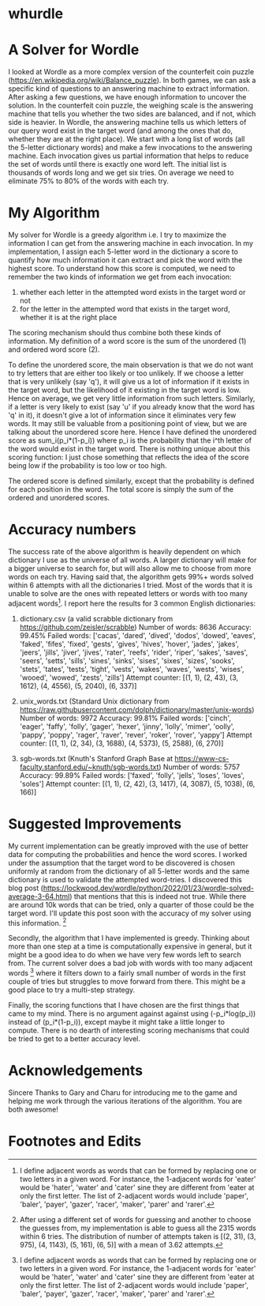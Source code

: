 # whurdle
# A Solver for Wordle

I looked at Wordle as a more complex version of the counterfeit coin puzzle (https://en.wikipedia.org/wiki/Balance_puzzle). In both games, we can ask a specific kind of questions to an answering machine to extract information. After asking a few questions, we have enough information to uncover the solution. In the counterfeit coin puzzle, the weighing scale is the answering machine that tells you whether the two sides are balanced, and if not, which side is heavier. In Wordle, the answering machine tells us which letters of our query word exist in the target word (and among the ones that do, whether they are at the right place). We start with a long list of words (all the 5-letter dictionary words) and make a few invocations to the answering machine. Each invocation gives us partial information that helps to reduce the set of words until there is exactly one word left. The initial list is thousands of words long and we get six tries. On average we need to eliminate 75% to 80% of the words with each try.

# My Algorithm

My solver for Wordle is a greedy algorithm i.e. I try to maximize the information I can get from the answering machine in each invocation. In my implementation, I assign each 5-letter word in the dictionary a score to quantify how much information it can extract and pick the word with the highest score. To understand how this score is computed, we need to remember the two kinds of information we get from each invocation:
1. whether each letter in the attempted word exists in the target word or not
2. for the letter in the attempted word that exists in the target word, whether it is at the right place

The scoring mechanism should thus combine both these kinds of information. My definition of a word score is the sum of the unordered (1) and ordered word score (2).

To define the unordered score, the main observation is that we do not want to try letters that are either too likely or too unlikely. If we choose a letter that is very unlikely (say 'q'), it will give us a lot of information if it exists in the target word, but the likelihood of it existing in the target word is low. Hence on average, we get very little information from such letters. Similarly, if a letter is very likely to exist (say 'u' if you already know that the word has 'q' in it), it doesn't give a lot of information since it eliminates very few words. It may still be valuable from a positioning point of view, but we are talking about the unordered score here. Hence I have defined the unordered score as sum_i(p_i\*(1-p_i)) where p_i is the probability that the i^th letter of the word would exist in the target word. There is nothing unique about this scoring function: I just chose something that reflects the idea of the score being low if the probability is too low or too high. 

The ordered score is defined similarly, except that the probability is defined for each position in the word. The total score is simply the sum of the ordered and unordered scores.

# Accuracy numbers

The success rate of the above algorithm is heavily dependent on which dictionary I use as the universe of all words. A larger dictionary will make for a bigger universe to search for, but will also allow me to choose from more words on each try. Having said that, the algorithm gets 99%+ words solved within 6 attempts with all the dictionaries I tried. Most of the words that it is unable to solve are the ones with repeated letters or words with too many adjacent words[^1]. I report here the results for 3 common English dictionaries:

1. dictionary.csv (a valid scrabble dictionary from https://github.com/zeisler/scrabble)
Number of words: 8636
Accuracy: 99.45%
Failed words: ['cacas', 'dared', 'dived', 'dodos', 'dowed', 'eaves', 'faked', 'fifes', 'fixed', 'gests', 'gives', 'hives', 'hover', 'jades', 'jakes', 'jeers', 'jills', 'jiver', 'jives', 'rater', 'reefs', 'rider', 'riper', 'sakes', 'saves', 'seers', 'setts', 'sills', 'sines', 'sinks', 'sises', 'sixes', 'sizes', 'sooks', 'stets', 'tates', 'tests', 'tight', 'vests', 'wakes', 'waves', 'wests', 'wises', 'wooed', 'wowed', 'zests', 'zills']
Attempt counter: [(1, 1), (2, 43), (3, 1612), (4, 4556), (5, 2040), (6, 337)]

2. unix_words.txt (Standard Unix dictionary from https://raw.githubusercontent.com/dolph/dictionary/master/unix-words)
Number of words: 9972
Accuracy: 99.81%
Failed words: ['cinch', 'eager', 'faffy', 'folly', 'gager', 'hexer', 'jinny', 'lolly', 'mimer', 'oolly', 'pappy', 'poppy', 'rager', 'raver', 'rever', 'roker', 'rover', 'yappy']
Attempt counter: [(1, 1), (2, 34), (3, 1688), (4, 5373), (5, 2588), (6, 270)]

3. sgb-words.txt (Knuth's Stanford Graph Base at https://www-cs-faculty.stanford.edu/~knuth/sgb-words.txt)
Number of words: 5757
Accuracy: 99.89%
Failed words: ['faxed', 'folly', 'jells', 'loses', 'loves', 'soles']
Attempt counter: [(1, 1), (2, 42), (3, 1417), (4, 3087), (5, 1038), (6, 166)]

# Suggested Improvements

My current implementation can be greatly improved with the use of better data for computing the probabilities and hence the word scores. I worked under the assumption that the target word to be discovered is chosen uniformly at random from the dictionary of all 5-letter words and the same dictionary is used to validate the attempted word-tries. I discovered this blog post (https://lockwood.dev/wordle/python/2022/01/23/wordle-solved-average-3-64.html) that mentions that this is indeed not true. While there are around 10k words that can be tried, only a quarter of those could be the target word. I'll update this post soon with the accuracy of my solver using this information. [^2]

Secondly, the algorithm that I have implemented is greedy. Thinking about more than one step at a time is computationally expensive in general, but it might be a good idea to do when we have very few words left to search from. The current solver does a bad job with words with too many adjacent words [^1] where it filters down to a fairly small number of words in the first couple of tries but struggles to move forward from there. This might be a good place to try a multi-step strategy.

Finally, the scoring functions that I have chosen are the first things that came to my mind. There is no argument against against using (-p_i\*log(p_i)) instead of (p_i\*(1-p_i)), except maybe it might take a little longer to compute. There is no dearth of interesting scoring mechanisms that could be tried to get to a better accuracy level.

# Acknowledgements

Sincere Thanks to Gary and Charu for introducing me to the game and helping me work through the various iterations of the algorithm. You are both awesome!

# Footnotes and Edits

[^1]: I define adjacent words as words that can be formed by replacing one or two letters in a given word. For instance, the 1-adjacent words for 'eater' would be 'hater', 'water' and 'cater' sine they are different from 'eater at only the first letter. The list of 2-adjacent words would include 'paper', 'baler', 'payer', 'gazer', 'racer', 'maker', 'parer' and 'rarer'.

[^2]: After using a different set of words for guessing and another to choose the guesses from, my implementation is able to guess all the 2315 words within 6 tries. The distribution of number of attempts taken is [(2, 31), (3, 975), (4, 1143), (5, 161), (6, 5)] with a mean of 3.62 attempts.